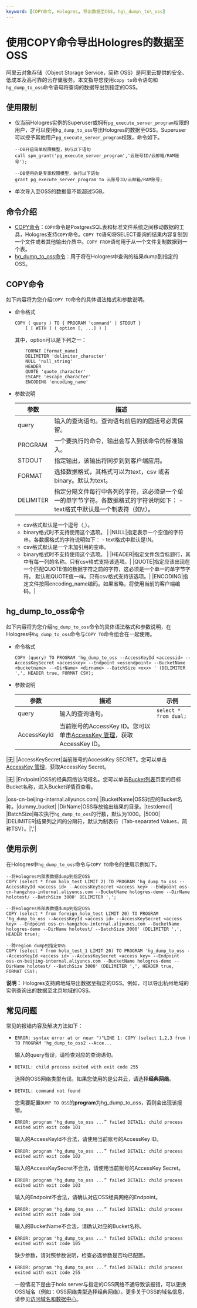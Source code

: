 ```yaml
---
keyword: [COPY命令, Hologres, 导出数据至OSS, hg\_dump\_to\_oss]
---
```


# 使用COPY命令导出Hologres的数据至OSS

阿里云对象存储（Object Storage Service，简称 OSS）是阿里云提供的安全、低成本及高可靠的云存储服务。本文指导您使用`copy to`命令语句和`hg_dump_to_oss`命令语句将查询的数据导出到指定的OSS。

## 使用限制

-   仅当前Hologres实例的Superuser或拥有`pg_execute_server_program`权限的用户，才可以使用`hg_dump_to_oss`导出Hologres的数据至OSS。Superuser可以授予其他用户`pg_execute_server_program`权限，命令如下。

    ```
    --DB开启简单权限模型，执行以下语句
    call spm_grant('pg_execute_server_program','云账号ID/云邮箱/RAM账号');
    
    --DB使用的是专家权限模型，执行以下语句
    grant pg_execute_server_program to 云账号ID/云邮箱/RAM账号;
    ```

-   单次导入至OSS的数据量不能超过5GB。

## 命令介绍

-   [COPY命令](#section_k09_6g7_6q9)：`COPY`命令是PostgresSQL表和标准文件系统之间移动数据的工具，Hologres支持`COPY`命令。`COPY TO`语句将SELECT查询的结果内容复制到一个文件或者其他输出介质中。`COPY FROM`语句用于从一个文件复制数据到一个表。
-   [hg\_dump\_to\_oss命令](#section_i1y_s65_h1e)：用于将在Hologres中查询的结果dump到指定的OSS。

## COPY命令

如下内容将为您介绍`COPY TO`命令的具体语法格式和参数说明。

-   命令格式

    ```
    COPY ( query ) TO { PROGRAM 'command' | STDOUT }
        [ [ WITH ] ( option [, ...] ) ]
    ```

    其中，option可以是下列之一：

    ```
        FORMAT [format_name]
        DELIMITER 'delimiter_character'
        NULL 'null_string'
        HEADER
        QUOTE 'quote_character'
        ESCAPE 'escape_character'
        ENCODING 'encoding_name'
    ```

-   参数说明

    |参数|描述|
    |--|--|
    |query|输入的查询语句。查询语句前后的的圆括号必需保留。|
    |PROGRAM|一个要执行的命令，输出会写入到该命令的标准输入。|
    |STDOUT|指定输出，该输出将同步到到客户端应用。|
    |FORMAT|选择数据格式，其格式可以为text，csv 或者binary。默认为text。|
    |DELIMITER|指定分隔文件每行中各列的字符，这必须是一个单一的单字节字符。各数据格式的字符说明如下：    -   text格式中默认是一个制表符（如\\t）。
    -   csv格式默认是一个逗号（,）。
    -   binary格式时不支持使用这个选项。 |
    |NULL|指定表示一个空值的字符串。各数据格式的字符说明如下：    -   text格式中默认是\\N。
    -   csv格式默认是一个未加引用的空串。
    -   binary格式时不支持使用这个选项。 |
    |HEADER|指定文件包含标题行，其中有每一列的名称。只有csv格式支持该选项。|
    |QUOTE|指定应该出现在一个匹配QUOTE值的数据字符之前的字符，这必须是一个单一的单字节字符。 默认和QUOTE值一样。只有csv格式支持该选项。|
    |ENCODING|指定文件按照encoding\_name编码。如果省略，将使用当前的客户端编码。|


## hg\_dump\_to\_oss命令

如下内容将为您介绍`hg_dump_to_oss`命令的具体语法格式和参数说明，在Hologres中`hg_dump_to_oss`命令与`COPY TO`命令组合在一起使用。

-   命令格式

    ```
    COPY (query) TO PROGRAM 'hg_dump_to_oss --AccessKeyId <accessid> --AccessKeySecret <accesskey> --Endpoint <ossendpoint> --BucketName <bucketname> --<DirName> <dirname> --BatchSize <xxx> ' (DELIMITER ',', HEADER true, FORMAT CSV);
    ```

-   参数说明

    |参数|描述|示例|
    |--|--|--|
    |query|输入的查询语句。|`select * from dual;`|
    |AccessKeyId|当前账号的AccessKey ID。您可以单击[AccessKey 管理](https://usercenter.console.aliyun.com/?spm=5176.2020520153.nav-right.dak.3bcf415dCWGUBj#/manage/ak)，获取AccessKey ID。

|无|
    |AccessKeySecret|当前账号的AccessKey SECRET。您可以单击[AccessKey 管理](https://usercenter.console.aliyun.com/?spm=5176.2020520153.nav-right.dak.3bcf415dCWGUBj#/manage/ak)，获取AccessKey Secret。

|无|
    |Endpoint|OSS的经典网络访问域名。您可以单击[Bucket列表](https://oss.console.aliyun.com/bucket)页面的目标Bucket名称，进入Bucket详情页查看。

|oss-cn-beijing-internal.aliyuncs.com|
    |BucketName|OSS对应的Bucket名称。|dummy\_bucket|
    |DirName|OSS存放输出结果的目录。|testdemo/|
    |BatchSize|每次执行`hg_dump_to_oss`的行数，默认为1000。|5000|
    |DELIMITER|结果列之间的分隔符，默认为制表符（Tab-separated Values，简称TSV）。|','|


## 使用示例

在Hologres中`hg_dump_to_oss`命令与`COPY TO`命令的使用示例如下。

```
--将Hologres内部表数据dump到指定OSS
COPY (select * from holo_test LIMIT 2) TO PROGRAM 'hg_dump_to_oss --AccessKeyId <access id> --AccessKeySecret <access key> --Endpoint oss-cn-hangzhou-internal.aliyuncs.com --BucketName hologres-demo --DirName holotest/ --BatchSize 3000' DELIMITER ',';

--将Hologres外部表数据dump到指定OSS
COPY (select * from foreign_holo_test LIMIT 20) TO PROGRAM 'hg_dump_to_oss --AccessKeyId <access id> --AccessKeySecret <access key> --Endpoint oss-cn-hangzhou-internal.aliyuncs.com --BucketName hologres-demo --DirName holotest/ --BatchSize 3000' (DELIMITER ',', HEADER true);

--跨region dump到指定OSS
COPY (select * from holo_test_1 LIMIT 20) TO PROGRAM 'hg_dump_to_oss --AccessKeyId <access id> --AccessKeySecret <access key> --Endpoint oss-cn-beijing-internal.aliyuncs.com --BucketName hologres-demo --DirName holotest/ --BatchSize 3000' (DELIMITER ',', HEADER true, FORMAT CSV);
```

**说明：** Hologres支持跨地域导出数据至指定的OSS。例如，可以导出杭州地域的实例查询出的数据至北京地域的OSS。

## 常见问题

常见的报错内容及解决方法如下：

-   `ERROR: syntax error at or near ")"LINE 1: COPY (select 1,2,3 from ) TO PROGRAM 'hg_dump_to_oss2 --Acce...`

    输入的query有误，请检查对应的查询语句。

-   `DETAIL: child process exited with exit code 255`

    选择的OSS网络类型有误。如果您使用的是公共云，请选择**经典网络**。

-   `DETAIL: command not found`

    您需要配置`DUMP TO OSS`的**program**为hg\_dump\_to\_oss，否则会出现该报错。

-   `ERROR: program "hg_dump_to_oss ...” failed DETAIL: child process exited with exit code 101`

    输入的AccessKeyId不合法，请使用当前账号的AccessKey ID。

-   `ERROR: program "hg_dump_to_oss ...” failed DETAIL: child process exited with exit code 102`

    输入的AccessKeySecret不合法，请使用当前账号的AccessKey Secret。

-   `ERROR: program "hg_dump_to_oss ...” failed DETAIL: child process exited with exit code 103`

    输入的Endpoint不合法，请确认对应OSS经典网络的Endpoint。

-   `ERROR: program "hg_dump_to_oss ...” failed DETAIL: child process exited with exit code 104`

    输入的BucketName不合法，请确认对应的Bucket名称。

-   `ERROR: program "hg_dump_to_oss ..." failed DETAIL: child process exited with exit code 105`

    缺少参数，请对照参数说明，检查必选参数是否均已配置。

-   `ERROR: program "hg_dump_to_oss ...” failed DETAIL: child process exited with exit code 255`

    一般情况下是由于holo server与指定的OSS网络不通导致该报错，可以更换OSS域名（例如：OSS网络类型选择经典网络）。更多关于OSS的域名信息，请参见[访问域名和数据中心](/cn.zh-CN/开发指南/访问域名（Endpoint）/访问域名和数据中心.md)。


